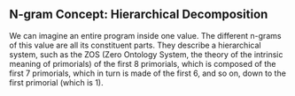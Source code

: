 ## N-gram Concept: Hierarchical Decomposition

We can imagine an entire program inside one value. The different n-grams of this value are all its constituent parts. They describe a hierarchical system, such as the ZOS (Zero Ontology System, the theory of the intrinsic meaning of primorials) of the first 8 primorials, which is composed of the first 7 primorials, which in turn is made of the first 6, and so on, down to the first primorial (which is 1).
